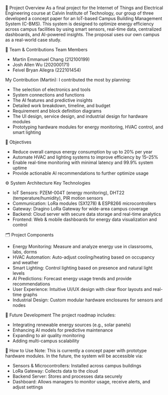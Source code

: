 📌 Project Overview
As a final project for the Internet of Things and Electrical Engineering course at Calvin Institute of Technology, our group of three developed a concept paper for an IoT-based Campus Building Management System (C-BMS). This system is designed to optimize energy efficiency across campus facilities by using smart sensors, real-time data, centralized dashboards, and AI-powered insights. The proposal uses our own campus as a real-world case study.

👥 Team & Contributions
Team Members
- Martin Emmanuel Chang (212100199)
- Josh Allen Wu (202000171)
- Feivel Bryan Allegra (222101454)

My Contribution (Martin):
I contributed the most by planning:
- The selection of electronics and tools
- System connections and functions
- The AI features and predictive insights
- Detailed work breakdown, timeline, and budget
- Requirement and block definition diagrams
- The UI design, service design, and industrial design for hardware modules
- Prototyping hardware modules for energy monitoring, HVAC control, and smart lighting

🎯 Objectives
- Reduce overall campus energy consumption by up to 20% per year
- Automate HVAC and lighting systems to improve efficiency by 15–25%
- Enable real-time monitoring with minimal latency and 99.9% system uptime
- Provide actionable AI recommendations to further optimize usage

⚙️ System Architecture
Key Technologies
- IoT Sensors: PZEM-004T (energy monitoring), DHT22 (temperature/humidity), PIR motion sensors
- Communication: LoRa modules (SX1278) & ESP8266 microcontrollers
- Gateway: Dragino LoRa Gateway for wide-area campus coverage
- Backend: Cloud server with secure data storage and real-time analytics
- Frontend: Web & mobile dashboards for energy data visualization and control

🗂️ Project Components
- Energy Monitoring: Measure and analyze energy use in classrooms, labs, dorms
- HVAC Automation: Auto-adjust cooling/heating based on occupancy and weather
- Smart Lighting: Control lighting based on presence and natural light levels
- AI Predictions: Forecast energy usage trends and provide recommendations
- User Experience: Intuitive UI/UX design with clear floor layouts and real-time graphs
- Industrial Design: Custom modular hardware enclosures for sensors and nodes

🚀 Future Development
The project roadmap includes:
- Integrating renewable energy sources (e.g., solar panels)
- Enhancing AI models for predictive maintenance
- Expanding to air quality monitoring
- Adding multi-campus scalability

📌 How to Use
Note: This is currently a concept paper with prototype hardware modules.
In the future, the system will be accessible via:
- Sensors & Microcontrollers: Installed across campus buildings
- LoRa Gateway: Collects data to the cloud
- Backend Server: Stores and processes data securely
- Dashboard: Allows managers to monitor usage, receive alerts, and adjust settings

